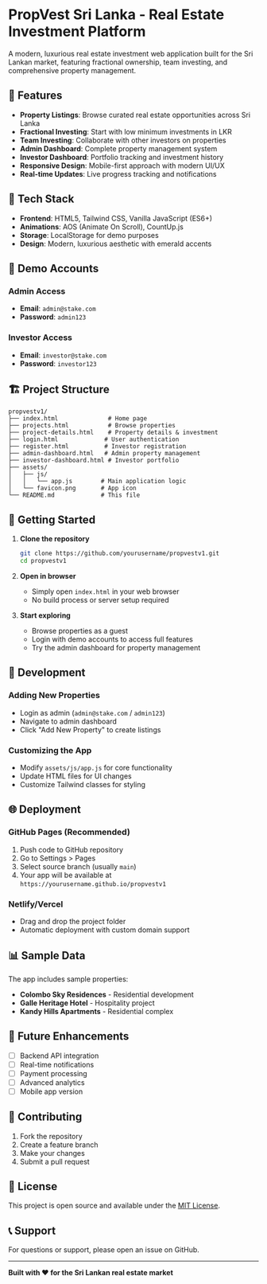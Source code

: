 # PropVest Sri Lanka - Real Estate Investment Platform

A modern, luxurious real estate investment web application built for the Sri Lankan market, featuring fractional ownership, team investing, and comprehensive property management.

## 🌟 Features

- **Property Listings**: Browse curated real estate opportunities across Sri Lanka
- **Fractional Investing**: Start with low minimum investments in LKR
- **Team Investing**: Collaborate with other investors on properties
- **Admin Dashboard**: Complete property management system
- **Investor Dashboard**: Portfolio tracking and investment history
- **Responsive Design**: Mobile-first approach with modern UI/UX
- **Real-time Updates**: Live progress tracking and notifications

## 🚀 Tech Stack

- **Frontend**: HTML5, Tailwind CSS, Vanilla JavaScript (ES6+)
- **Animations**: AOS (Animate On Scroll), CountUp.js
- **Storage**: LocalStorage for demo purposes
- **Design**: Modern, luxurious aesthetic with emerald accents

## 📱 Demo Accounts

### Admin Access
- **Email**: `admin@stake.com`
- **Password**: `admin123`

### Investor Access  
- **Email**: `investor@stake.com`
- **Password**: `investor123`

## 🏗️ Project Structure

```
propvestv1/
├── index.html              # Home page
├── projects.html           # Browse properties
├── project-details.html    # Property details & investment
├── login.html             # User authentication
├── register.html          # Investor registration
├── admin-dashboard.html   # Admin property management
├── investor-dashboard.html # Investor portfolio
├── assets/
│   ├── js/
│   │   └── app.js        # Main application logic
│   └── favicon.png       # App icon
└── README.md             # This file
```

## 🎯 Getting Started

1. **Clone the repository**
   ```bash
   git clone https://github.com/yourusername/propvestv1.git
   cd propvestv1
   ```

2. **Open in browser**
   - Simply open `index.html` in your web browser
   - No build process or server setup required

3. **Start exploring**
   - Browse properties as a guest
   - Login with demo accounts to access full features
   - Try the admin dashboard for property management

## 🔧 Development

### Adding New Properties
- Login as admin (`admin@stake.com` / `admin123`)
- Navigate to admin dashboard
- Click "Add New Property" to create listings

### Customizing the App
- Modify `assets/js/app.js` for core functionality
- Update HTML files for UI changes
- Customize Tailwind classes for styling

## 🌐 Deployment

### GitHub Pages (Recommended)
1. Push code to GitHub repository
2. Go to Settings > Pages
3. Select source branch (usually `main`)
4. Your app will be available at `https://yourusername.github.io/propvestv1`

### Netlify/Vercel
- Drag and drop the project folder
- Automatic deployment with custom domain support

## 📊 Sample Data

The app includes sample properties:
- **Colombo Sky Residences** - Residential development
- **Galle Heritage Hotel** - Hospitality project  
- **Kandy Hills Apartments** - Residential complex

## 🔮 Future Enhancements

- [ ] Backend API integration
- [ ] Real-time notifications
- [ ] Payment processing
- [ ] Advanced analytics
- [ ] Mobile app version

## 🤝 Contributing

1. Fork the repository
2. Create a feature branch
3. Make your changes
4. Submit a pull request

## 📄 License

This project is open source and available under the [MIT License](LICENSE).

## 📞 Support

For questions or support, please open an issue on GitHub.

---

**Built with ❤️ for the Sri Lankan real estate market**
